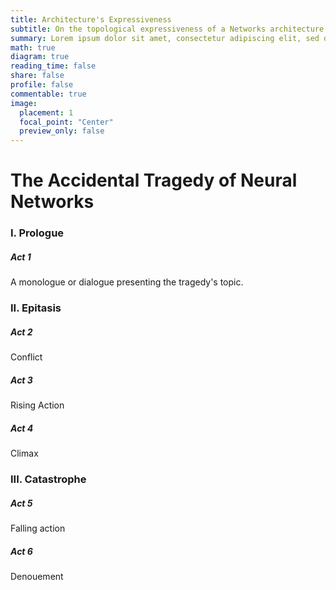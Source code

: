 ```yaml
---
title: Architecture's Expressiveness
subtitle: On the topological expressiveness of a Networks architecture.
summary: Lorem ipsum dolor sit amet, consectetur adipiscing elit, sed do eiusmod tempor incididunt ut labore et dolore magna aliqua. Adipiscing at in tellus integer. Ac feugiat sed lectus vestibulum mattis ullamcorper velit sed ullamcorper. Risus viverra adipiscing at in tellus integer feugiat. Vel facilisis volutpat est velit egestas dui id ornare. Volutpat ac tincidunt vitae semper quis lectus nulla. Cras adipiscing enim eu turpis. Lorem ipsum dolor sit amet consectetur. 
math: true
diagram: true
reading_time: false  
share: false  
profile: false  
commentable: true
image:
  placement: 1
  focal_point: "Center"
  preview_only: false
---
```



# The Accidental Tragedy of Neural Networks

### I. Prologue

##### Act 1

A monologue or dialogue presenting the tragedy's topic.

### II. Epitasis

##### Act 2

Conflict

##### Act 3

Rising Action

##### Act 4

Climax

### III. Catastrophe

##### Act 5

Falling action

##### Act 6

Denouement




